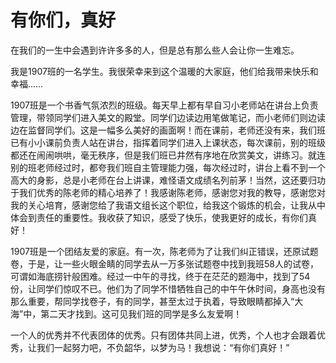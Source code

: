 # 有你们，真好

在我们的一生中会遇到许许多多的人，但是总有那么些人会让你一生难忘。

我是1907班的一名学生。我很荣幸来到这个温暖的大家庭，他们给我带来快乐和幸福……

1907班是一个书香气氛浓烈的班级。每天早上都有早自习小老师站在讲台上负责管理，带领同学们进入美文的殿堂。同学们边读边用笔做笔记，而小老师们则边读边在监督同学们。这是一幅多么美好的画面啊！而在课前，老师还没有来，我们班已有小小课前负责人站在讲台，指挥着同学们进入上课状态，每次课前，别的班级都还在闹闹哄哄，毫无秩序，但是我们班已井然有序地在欣赏美文，讲练习。就连别的班老师经过时，都夸我们班自主管理能力强，每次经过时，讲台上看不到一个高大的身影，总是小老师在台上讲课，难怪语文成绩名列前茅！当然，这还要归功于我们优秀的陈老师的精心培养了！我感谢陈老师，感谢您对我的教导，感谢您对我的关心培育，感谢您给了我语文组长这个职位，给我这个锻炼的机会，让我从中体会到责任的重要性。我收获了知识，感受了快乐，使我更好的成长，有你们真好！

1907班是一个团结友爱的家庭。有一次，陈老师为了让我们纠正错误，还原试题卷，于是，让一些火眼金睛的同学去从一万多张试题卷中找到我班58人的试卷，可谓如海底捞针般困难。经过一中午的寻找，终于在茫茫的题海中，找到了54份，让同学们惊叹不已。他们为了同学不惜牺牲自己的中午午休时间，身高也没有那么重要，帮同学找卷子，有的同学，甚至太过于执着，导致眼睛都掉入“大海”中，第二天才找到。这可见我们班的同学是多么友爱啊！

一个人的优秀并不代表团体的优秀。只有团体共同上进，优秀，个人也才会跟着优秀，让我们一起努力吧，不负韶华，以梦为马！我想说：“有你们真好！”
